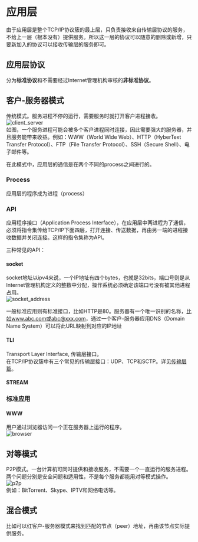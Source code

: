 # 应用层
由于应用层是整个TCP/IP协议簇的最上层，只负责接收来自传输层协议的服务，不给上一层（根本没有）提供服务。所以这一层的协议可以随意的删除或新增，只要新加入的协议可以接收传输层的服务即可。

## 应用层协议
分为**标准协议**和不需要经过Internet管理机构审核的**非标准协议**。

## 客户-服务器模式
传统模式。服务进程不停的运行，需要服务时就打开客户进程接收。    
![client_server](https://raw.githubusercontent.com/Catherine22/Front-end-warm-up/master/screenshots/client_server.png)    
如图，一个服务进程可能会被多个客户进程同时连接，因此需要强大的服务器，并且服务能带来收益。例如：WWW（World Wide Web）、HTTP（HyberText Transfer Protocol）、FTP（File Transfer Protocol）、SSH（Secure Shell）、电子邮件等。

在此模式中，应用层的通信是在两个不同的process之间进行的。

### Process
应用层的程序成为进程（process）

### API
应用程序接口（Application Process Interface），在应用层中两进程为了通信，必须将指令集传给TCP/IP下面四层，打开连接、传送数据，再由另一端的进程接收数据并关闭连接。这样的指令集称为API。

三种常见的API：

#### socket
socket地址以ipv4来说，一个IP地址有四个bytes，也就是32bits，端口号则是从Internet管理机构定义的整数中分配，操作系统必须确定该端口号没有被其他进程占用。    
![socket_address](https://raw.githubusercontent.com/Catherine22/Front-end-warm-up/master/screenshots/socket_address.png)    

一般标准应用则有标准接口，比如HTTP是80。服务器有一个唯一识别的名称，比如www.abc.com或abc@xxx.com，通过一个客户-服务器应用DNS（Domain Name System）可以将此URL映射到对应的IP地址

#### TLI
Transport Layer Interface, 传输层接口。   
在TCP/IP协议簇中有三个常见的传输层接口：UDP、TCP和SCTP。详见[传输层篇](https://github.com/Catherine22/Front-end-warm-up/blob/master/Network/Network3.md)。

#### STREAM

### 标准应用

#### WWW
用户通过浏览器访问一个正在服务器上运行的程序。   
![browser](https://raw.githubusercontent.com/Catherine22/Front-end-warm-up/master/screenshots/browser.png)    


## 对等模式
P2P模式。一台计算机可同时提供和接收服务，不需要一个一直运行的服务进程。两个问题分别是安全问题和适用性，不是每个服务都能用对等模式操作。    
![p2p](https://raw.githubusercontent.com/Catherine22/Front-end-warm-up/master/screenshots/p2p.png)    
例如：BitTorrent、Skype、IPTV和网络电话等。

## 混合模式
比如可以红客户-服务器模式来找到匹配的节点（peer）地址，再由该节点实际提供服务。
